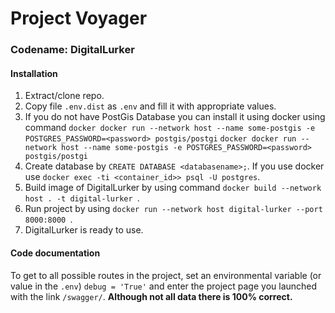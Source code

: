 # Project Voyager
### Codename: DigitalLurker


#### Installation
1. Extract/clone repo.
2. Copy file `.env.dist` as `.env` and fill it with appropriate values.
3. If you do not have PostGis Database you can install it using docker using command `docker docker run --network host --name some-postgis -e POSTGRES_PASSWORD=<password> postgis/postgi` `docker docker run --network host --name some-postgis -e POSTGRES_PASSWORD=<password> postgis/postgi`
4. Create database by `CREATE DATABASE <databasename>;`. If you use docker use `docker exec -ti <container_id>> psql -U postgres`.
5. Build image of DigitalLurker by using command `docker build --network host . -t digital-lurker `.
6. Run project by using `docker run --network host digital-lurker --port 8000:8000 `.
7. DigitalLurker is ready to use.

#### Code documentation
To get to all possible routes in the project, set an environmental variable (or value in the `.env`) `debug = 'True'` and enter the project page you launched with the link `/swagger/`. **Although not all data there is 100% correct.**